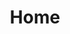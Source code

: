 ---
layout: article
title: Home
mode: normal
show_title: true
show_edit_on_github: false
show_date: false
show_tags: false
comment: false
lightbox: false
header:
  theme: dark
  background: 'rgba(32, 48, 40, .4)'
article_header:
  type: cover
  theme: dark
  align: center
  image:
    src: https://i.loli.net/2020/01/09/dLjMeDHsXNm1E2T.jpg
show_subscribe: true
license: false
sharing: true
show_author_profile: true
---